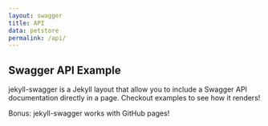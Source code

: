 ```yaml
---
layout: swagger
title: API
data: petstore
permalink: /api/
---
```


## Swagger API Example

jekyll-swagger is a Jekyll layout that allow you to include a Swagger API documentation directly in a page. Checkout examples to see how it renders!

Bonus: jekyll-swagger works with GitHub pages!

